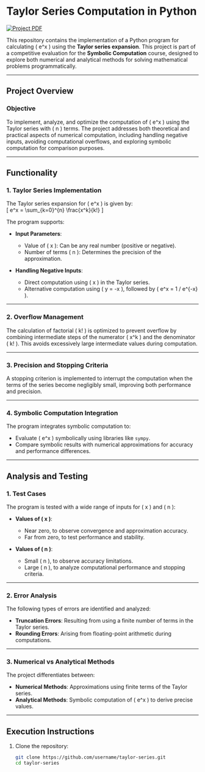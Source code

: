 # Taylor Series Computation in Python  

[![Project PDF](https://img.shields.io/badge/Document-PDF-blue)](link_para_seu_documento.pdf)  

This repository contains the implementation of a Python program for calculating \( e^x \) using the **Taylor series expansion**. This project is part of a competitive evaluation for the **Symbolic Computation** course, designed to explore both numerical and analytical methods for solving mathematical problems programmatically.  

---

## **Project Overview**  

### **Objective**  
To implement, analyze, and optimize the computation of \( e^x \) using the Taylor series with \( n \) terms. The project addresses both theoretical and practical aspects of numerical computation, including handling negative inputs, avoiding computational overflows, and exploring symbolic computation for comparison purposes.  

---

## **Functionality**  

### **1. Taylor Series Implementation**  
The Taylor series expansion for \( e^x \) is given by:  
\[
e^x = \sum_{k=0}^{n} \frac{x^k}{k!}
\]  

The program supports:  
- **Input Parameters**:  
  - Value of \( x \): Can be any real number (positive or negative).  
  - Number of terms \( n \): Determines the precision of the approximation.  

- **Handling Negative Inputs**:  
  - Direct computation using \( x \) in the Taylor series.  
  - Alternative computation using \( y = -x \), followed by \( e^x = 1 / e^{-x} \).  

---

### **2. Overflow Management**  
The calculation of factorial \( k! \) is optimized to prevent overflow by combining intermediate steps of the numerator \( x^k \) and the denominator \( k! \). This avoids excessively large intermediate values during computation.  

---

### **3. Precision and Stopping Criteria**  
A stopping criterion is implemented to interrupt the computation when the terms of the series become negligibly small, improving both performance and precision.  

---

### **4. Symbolic Computation Integration**  
The program integrates symbolic computation to:  
- Evaluate \( e^x \) symbolically using libraries like `sympy`.  
- Compare symbolic results with numerical approximations for accuracy and performance differences.  

---

## **Analysis and Testing**  

### **1. Test Cases**  
The program is tested with a wide range of inputs for \( x \) and \( n \):  
- **Values of \( x \)**:  
  - Near zero, to observe convergence and approximation accuracy.  
  - Far from zero, to test performance and stability.  

- **Values of \( n \)**:  
  - Small \( n \), to observe accuracy limitations.  
  - Large \( n \), to analyze computational performance and stopping criteria.  

---

### **2. Error Analysis**  
The following types of errors are identified and analyzed:  
- **Truncation Errors**: Resulting from using a finite number of terms in the Taylor series.  
- **Rounding Errors**: Arising from floating-point arithmetic during computations.  

---

### **3. Numerical vs Analytical Methods**  
The project differentiates between:  
- **Numerical Methods**: Approximations using finite terms of the Taylor series.  
- **Analytical Methods**: Symbolic computation of \( e^x \) to derive precise values.  

---

## **Execution Instructions**  

1. Clone the repository:  
   ```bash
   git clone https://github.com/username/taylor-series.git
   cd taylor-series
